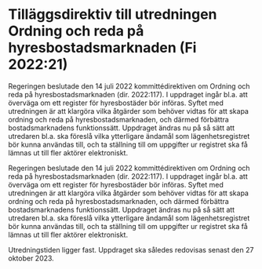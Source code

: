 # Tilläggsdirektiv till utredningen Ordning och reda på hyresbostadsmarknaden (Fi 2022:21)

Regeringen beslutade den 14 juli 2022 kommittédirektiven om Ordning och reda på hyresbostadsmarknaden (dir. 2022:117). I uppdraget ingår bl.a. att överväga om ett register för hyresbostäder bör införas. Syftet med utredningen är att klargöra vilka åtgärder som behöver vidtas för att skapa ordning och reda på hyresbostadsmarknaden, och därmed förbättra bostadsmarknadens funktionssätt. Uppdraget ändras nu på så sätt att utredaren bl.a. ska föreslå vilka ytterligare ändamål som lägenhetsregistret bör kunna användas till, och ta ställning till om uppgifter ur registret ska få lämnas ut till fler aktörer elektroniskt.

Regeringen beslutade den 14 juli 2022 kommittédirektiven om Ordning och reda på hyresbostadsmarknaden (dir. 2022:117). I uppdraget ingår bl.a. att överväga om ett register för hyresbostäder bör införas. Syftet med utredningen är att klargöra vilka åtgärder som behöver vidtas för att skapa ordning och reda på hyresbostadsmarknaden, och därmed förbättra bostadsmarknadens funktionssätt. Uppdraget ändras nu på så sätt att utredaren bl.a. ska föreslå vilka ytterligare ändamål som lägenhetsregistret bör kunna användas till, och ta ställning till om uppgifter ur registret ska få lämnas ut till fler aktörer elektroniskt.

Utredningstiden ligger fast. Uppdraget ska således redovisas senast den 27
oktober 2023.
